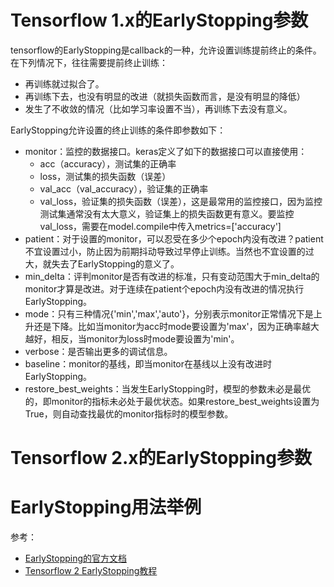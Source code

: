 # Tensorflow 1.x的EarlyStopping参数

tensorflow的EarlyStopping是callback的一种，允许设置训练提前终止的条件。在下列情况下，往往需要提前终止训练：

* 再训练就过拟合了。
* 再训练下去，也没有明显的改进（就损失函数而言，是没有明显的降低）
* 发生了不收敛的情况（比如学习率设置不当），再训练下去没有意义。

EarlyStopping允许设置的终止训练的条件即参数如下：

* monitor：监控的数据接口。keras定义了如下的数据接口可以直接使用：
  * acc（accuracy），测试集的正确率
  * loss，测试集的损失函数（误差）
  * val_acc（val_accuracy），验证集的正确率
  * val_loss，验证集的损失函数（误差），这是最常用的监控接口，因为监控测试集通常没有太大意义，验证集上的损失函数更有意义。要监控val_loss，需要在model.compile中传入metrics=['accuracy']
* patient：对于设置的monitor，可以忍受在多少个epoch内没有改进？patient不宜设置过小，防止因为前期抖动导致过早停止训练。当然也不宜设置的过大，就失去了EarlyStopping的意义了。
* min_delta：评判monitor是否有改进的标准，只有变动范围大于min_delta的monitor才算是改进。对于连续在patient个epoch内没有改进的情况执行EarlyStopping。
* mode：只有三种情况{'min','max','auto'}，分别表示monitor正常情况下是上升还是下降。比如当monitor为acc时mode要设置为'max'，因为正确率越大越好，相反，当monitor为loss时mode要设置为'min'。
* verbose：是否输出更多的调试信息。
* baseline：monitor的基线，即当monitor在基线以上没有改进时EarlyStopping。
* restore_best_weights：当发生EarlyStopping时，模型的参数未必是最优的，即monitor的指标未必处于最优状态。如果restore_best_weights设置为True，则自动查找最优的monitor指标时的模型参数。

    

# Tensorflow 2.x的EarlyStopping参数



# EarlyStopping用法举例





参考：

* [EarlyStopping的官方文档](https://www.tensorflow.org/api_docs/python/tf/keras/callbacks/EarlyStopping)
* [Tensorflow 2 EarlyStopping教程](https://lambdalabs.com/blog/tensorflow-2-0-tutorial-04-early-stopping/)

